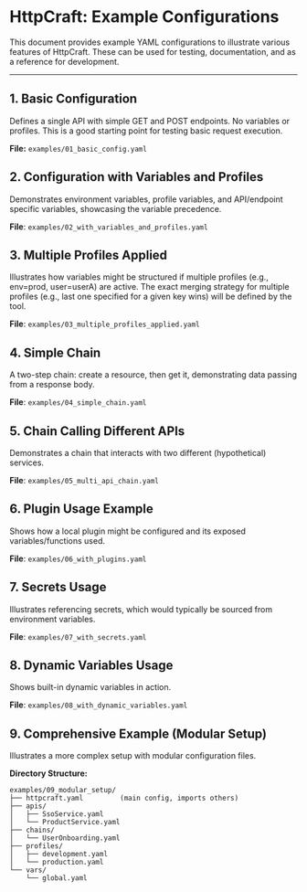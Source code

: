 # HttpCraft: Example Configurations

This document provides example YAML configurations to illustrate various features of HttpCraft. These can be used for testing, documentation, and as a reference for development.

---

## 1. Basic Configuration

Defines a single API with simple GET and POST endpoints. No variables or profiles. This is a good starting point for testing basic request execution.

**File:** `examples/01_basic_config.yaml`

## 2. Configuration with Variables and Profiles

Demonstrates environment variables, profile variables, and API/endpoint specific variables, showcasing the variable precedence.

**File**: `examples/02_with_variables_and_profiles.yaml`

## 3. Multiple Profiles Applied

Illustrates how variables might be structured if multiple profiles (e.g., env=prod, user=userA) are active. The exact merging strategy for multiple profiles (e.g., last one specified for a given key wins) will be defined by the tool.

**File**: `examples/03_multiple_profiles_applied.yaml`

## 4. Simple Chain

A two-step chain: create a resource, then get it, demonstrating data passing from a response body.

**File**: `examples/04_simple_chain.yaml`

## 5. Chain Calling Different APIs

Demonstrates a chain that interacts with two different (hypothetical) services.

**File**: `examples/05_multi_api_chain.yaml`

## 6. Plugin Usage Example

Shows how a local plugin might be configured and its exposed variables/functions used.

**File**: `examples/06_with_plugins.yaml`

## 7. Secrets Usage

Illustrates referencing secrets, which would typically be sourced from environment variables.

**File**: `examples/07_with_secrets.yaml`

## 8. Dynamic Variables Usage

Shows built-in dynamic variables in action.

**File**: `examples/08_with_dynamic_variables.yaml`

## 9. Comprehensive Example (Modular Setup)

Illustrates a more complex setup with modular configuration files.

**Directory Structure:**

```
examples/09_modular_setup/
├── httpcraft.yaml         (main config, imports others)
├── apis/
│   ├── SsoService.yaml
│   └── ProductService.yaml
├── chains/
│   └── UserOnboarding.yaml
├── profiles/
│   ├── development.yaml
│   └── production.yaml
└── vars/
    └── global.yaml
```
